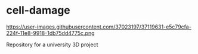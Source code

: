 # cell-damage

https://user-images.githubusercontent.com/37023197/37119631-e5c79cfa-224f-11e8-9918-1db75dd4775c.png

Repository for a university 3D project
